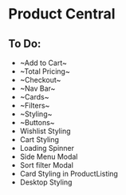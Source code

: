 # Product Central

## To Do:

- ~Add to Cart~
- ~Total Pricing~
- ~Checkout~
- ~Nav Bar~
- ~Cards~
- ~Filters~
- ~Styling~
- ~Buttons~
- Wishlist Styling
- Cart Styling
- Loading Spinner
- Side Menu Modal
- Sort filter Modal
- Card Styling in ProductListing 
- Desktop Styling